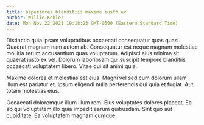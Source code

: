 ```yaml
---
title: asperiores blanditiis maxime iusto ex
author: Willie Kohler
date: Mon Nov 22 2021 19:18:23 GMT-0500 (Eastern Standard Time)
---
```

Distinctio quia ipsam voluptatibus occaecati consequatur quas quasi. Quaerat magnam nam autem ab. Consequatur est neque magnam molestiae mollitia rerum accusantium quas voluptatum. Adipisci eius minima sit quaerat iusto ex vel. Dolorum laboriosam qui suscipit tempore blanditiis occaecati voluptatem libero. Vitae qui sit animi quia.

 Maxime dolores et molestias est eius. Magni vel sed cum dolorum ullam illum est pariatur et. Ipsum eligendi nulla perferendis qui quia et fugiat. Aut totam molestias eius.

 Occaecati doloremque illum illum rem. Eius voluptates dolores placeat. Ea ab qui voluptatem illo quia impedit earum quibusdam. Sint quo aut cupiditate. Ea voluptatem magnam cumque.